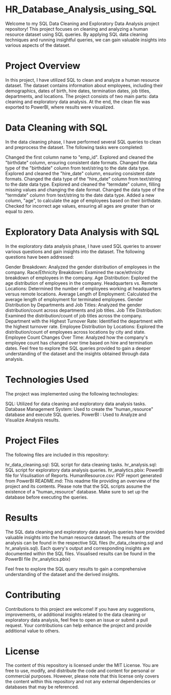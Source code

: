 # HR_Database_Analysis_using_SQL
Welcome to my SQL Data Cleaning and Exploratory Data Analysis project repository! This project focuses on cleaning and analyzing a human resource dataset using SQL queries. By applying SQL data cleaning techniques and running insightful queries, we can gain valuable insights into various aspects of the dataset.

# Project Overview
In this project, I have utilized SQL to clean and analyze a human resource dataset. The dataset contains information about employees, including their demographics, dates of birth, hire dates, termination dates, job titles, departments, and locations. The project consists of two main parts: data cleaning and exploratory data analysis. At the end, the clean file was exported to PowerBI, where results were visualized.

# Data Cleaning with SQL
In the data cleaning phase, I have performed several SQL queries to clean and preprocess the dataset. The following tasks were completed:

Changed the first column name to "emp_id".
Explored and cleaned the "birthdate" column, ensuring consistent date formats.
Changed the data type of the "birthdate" column from text/string to the date data type.
Explored and cleaned the "hire_date" column, ensuring consistent date formats.
Changed the data type of the "hire_date" column from text/string to the date data type.
Explored and cleaned the "termdate" column, filling missing values and changing the date format.
Changed the data type of the "termdate" column from text/string to the date data type.
Added a new column, "age", to calculate the age of employees based on their birthdate.
Checked for incorrect age values, ensuring all ages are greater than or equal to zero.

# Exploratory Data Analysis with SQL
In the exploratory data analysis phase, I have used SQL queries to answer various questions and gain insights into the dataset. The following questions have been addressed:

Gender Breakdown: Analyzed the gender distribution of employees in the company.
Race/Ethnicity Breakdown: Examined the race/ethnicity breakdown of employees in the company.
Age Distribution: Explored the age distribution of employees in the company.
Headquarters vs. Remote Locations: Determined the number of employees working at headquarters versus remote locations.
Average Length of Employment: Calculated the average length of employment for terminated employees.
Gender Distribution by Departments and Job Titles: Analyzed the gender distribution/count across departments and job titles.
Job Title Distribution: Examined the distribution/count of job titles across the company.
Department with the Highest Turnover Rate: Identified the department with the highest turnover rate.
Employee Distribution by Locations: Explored the distribution/count of employees across locations by city and state.
Employee Count Changes Over Time: Analyzed how the company's employee count has changed over time based on hire and termination dates.
Feel free to explore the SQL queries provided to gain a deeper understanding of the dataset and the insights obtained through data analysis.

# Technologies Used
The project was implemented using the following technologies:

SQL: Utilized for data cleaning and exploratory data analysis tasks.
Database Management System: Used to create the "human_resource" database and execute SQL queries.
PowerBI : Used to Analyze and Visualize Analysis results.
# Project Files
The following files are included in this repository:

hr_data_cleaning.sql: SQL script for data cleaning tasks.
hr_analysis.sql: SQL script for exploratory data analysis queries.
hr_analytics.pbix: PowerBI file for Visulisation of Reports.
HumanResource.csv: PDF report generated from PowerBI
README.md: This readme file providing an overview of the project and its contents.
Please note that the SQL scripts assume the existence of a "human_resource" database. Make sure to set up the database before executing the queries.

# Results
The SQL data cleaning and exploratory data analysis queries have provided valuable insights into the human resource dataset. The results of the analysis can be found in the respective SQL files (hr_data_cleaning.sql and hr_analysis.sql). Each query's output and corresponding insights are documented within the SQL files. Visualised results can be found in the PowerBI file (hr_analytics.pbix)

Feel free to explore the SQL query results to gain a comprehensive understanding of the dataset and the derived insights.

# Contributing
Contributions to this project are welcome! If you have any suggestions, improvements, or additional insights related to the data cleaning or exploratory data analysis, feel free to open an issue or submit a pull request. Your contributions can help enhance the project and provide additional value to others.

# License
The content of this repository is licensed under the MIT License. You are free to use, modify, and distribute the code and content for personal or commercial purposes. However, please note that this license only covers the content within this repository and not any external dependencies or databases that may be referenced.
